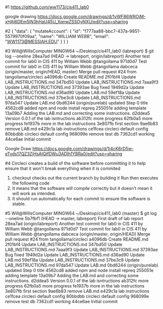 #1
https://github.com/ww1173/cis411_lab0

google drawing
https://docs.google.com/drawings/d/1vWF86WROiM-xHAI6DEm5lN3hHaU45U_XqnwZSSOyNXU/edit?usp=sharing

#2
{
  "data": {
    "mutateAccount": {
      "id": "f777aa88-bbc7-437a-9851-5579970f09aa",
      "name": "WILLIAM WEBB",
      "email": "WW1173@MESSIAH.EDU"
    }
  }
}

#3
Will@WillsComputer MINGW64 ~/Desktop/cis411_lab0 (labreport)
$ git log --oneline
28ea7ad (HEAD -> labreport, origin/labreport) Another test commit for lab0 in CIS 411 by William Webb @tangollama
971d0d7 Test commit for lab0 in CIS 411 by William Webb @tangollama
dabceca (origin/master, origin/HEAD, master) Merge pull request #24 from tangollama/circleci
a4096db Create README.md
2f01bf4 Update LAB_INSTRUCTIONS.md
347bd50 Update LAB_INSTRUCTIONS.md
7aaa9f3 Update LAB_INSTRUCTIONS.md
37393ae Bug fixed
1949d2a Update LAB_INSTRUCTIONS.md
d36ad90 Update LAB.md
59ef18a Update LAB_INSTRUCTIONS.md
37be3c8 Update LAB_INSTRUCTIONS.md
97da547 Update LAB.md
0bd6244 (origin/purelab) updated Step 0 title
4562cd8 added npm and node install repreq
255051e adding template
13a09b7 Adding the LAB.md and correcting some instructions.
d2ddea5 Version 0.0.1 of the lab isntructions
ab312fc more progress
62fb0a5 more progress
fe1937b more in the lab instructions
3e807fb first section
9ae6b83 remove LAB.md
e429c1a lab instructions
ce1fcea circleci default config
80bbdbb circleci default config
968099e remove test db
7362cd1 working
44ce6ae Initial commit


Google Draw
https://docs.google.com/drawings/d/1i4cK6rD5w-eTvds17QZ3ZjHsAIQjfDWu3ADIh1YBRa0/edit?usp=sharing

#4
Circleci creates a build of the software before committing it to help ensure that it won't break 
everything when it is commited
1. checkout checks out the current branch by building it
Run then executes the following code
2. It means that the software will compile correctly but it doesn't
mean it will work as intended.
3. It should run automatically for each commit to ensure the software is stable.

#5
Will@WillsComputer MINGW64 ~/Desktop/cis411_lab0 (master)
$ git log --oneline
5b7fbf1 (HEAD -> master, labreport) First draft of lab report
28ea7ad (origin/labreport) Another test commit for lab0 in CIS 411 by William Webb @tangollama
971d0d7 Test commit for lab0 in CIS 411 by William Webb @tangollama
dabceca (origin/master, origin/HEAD) Merge pull request #24 from tangollama/circleci
a4096db Create README.md
2f01bf4 Update LAB_INSTRUCTIONS.md
347bd50 Update LAB_INSTRUCTIONS.md
7aaa9f3 Update LAB_INSTRUCTIONS.md
37393ae Bug fixed
1949d2a Update LAB_INSTRUCTIONS.md
d36ad90 Update LAB.md
59ef18a Update LAB_INSTRUCTIONS.md
37be3c8 Update LAB_INSTRUCTIONS.md
97da547 Update LAB.md
0bd6244 (origin/purelab) updated Step 0 title
4562cd8 added npm and node install repreq
255051e adding template
13a09b7 Adding the LAB.md and correcting some instructions.
d2ddea5 Version 0.0.1 of the lab isntructions
ab312fc more progress
62fb0a5 more progress
fe1937b more in the lab instructions
3e807fb first section
9ae6b83 remove LAB.md
e429c1a lab instructions
ce1fcea circleci default config
80bbdbb circleci default config
968099e remove test db
7362cd1 working
44ce6ae Initial commit


